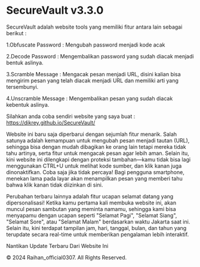 # SecureVault v3.3.0
 SecureVault adalah website tools yang memiliki fitur antara lain sebagai berikut :

1.Obfuscate Password : Mengubah password menjadi kode acak 

2.Decode Password : Mengembalikan password yang sudah diacak menjadi bentuk aslinya. 

3.Scramble Message : Mengacak pesan menjadi URL, disini kalian bisa mengirim pesan yang telah diacak menjadi URL dan memiliki arti yang tersembunyi. 

4.Unscramble Message : Mengembalikan pesan yang sudah diacak kebentuk aslinya.

Silahkan anda coba sendiri website yang saya buat :
https://dikrey.github.io/SecureVault/

Website ini baru saja diperbarui dengan sejumlah fitur menarik. Salah satunya adalah kemampuan untuk mengubah pesan menjadi tautan (URL), sehingga bisa dengan mudah dibagikan ke orang lain tetapi mereka tidak tahu artinya, serta fitur untuk mengacak pesan agar lebih aman. Selain itu, kini website ini dilengkapi dengan proteksi tambahan—kamu tidak bisa lagi menggunakan CTRL+U untuk melihat kode sumber, dan klik kanan juga dinonaktifkan. Coba saja jika tidak percaya! Bagi pengguna smartphone, menekan lama pada layar akan menampilkan pesan yang memberi tahu bahwa klik kanan tidak diizinkan di sini.

Perubahan terbaru lainnya adalah fitur ucapan selamat datang yang dipersonalisasi! Ketika kamu pertama kali membuka website ini, akan muncul pesan sambutan yang meminta namamu, sehingga kami bisa menyapamu dengan ucapan seperti "Selamat Pagi", "Selamat Siang", "Selamat Sore", atau "Selamat Malam" berdasarkan waktu Jakarta saat ini. Selain itu, kini terdapat tampilan jam, hari, tanggal, bulan, dan tahun yang terupdate secara real-time untuk memberikan pengalaman lebih interaktif.

Nantikan Update Terbaru Dari Website Ini

© 2024 Raihan_official0307. All Rights Reserved.
